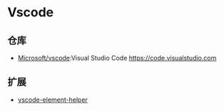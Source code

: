 # Vscode

## 仓库

* [Microsoft/vscode](https://github.com/Microsoft/vscode):Visual Studio Code https://code.visualstudio.com

## 扩展

* [vscode-element-helper](https://github.com/ElemeFE/vscode-element-helper)
